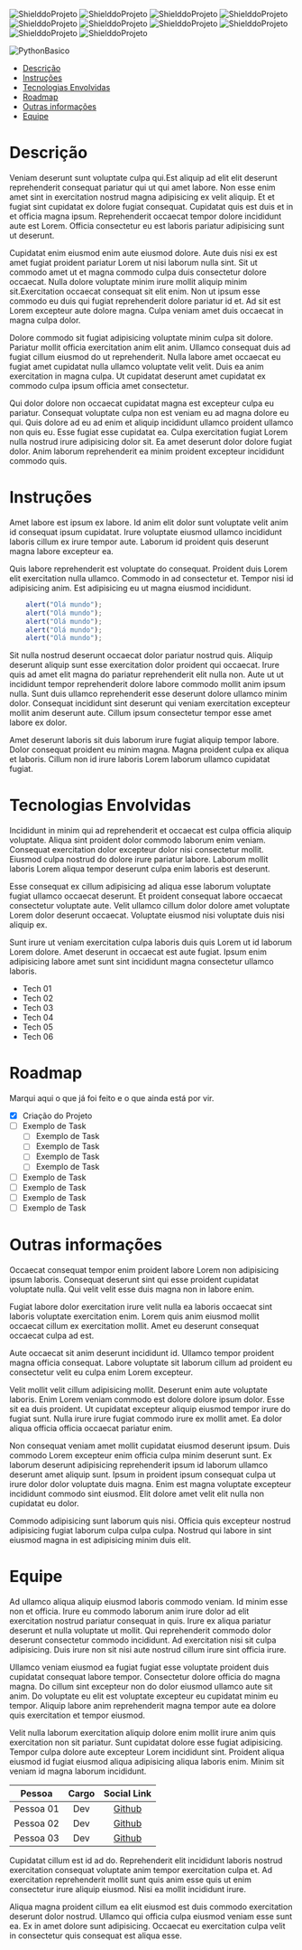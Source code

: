 <!-- PARA ESCOLHER AS CORES DAS LINGUAGENS USAR O SITE https://brandcolors.net/ -->
![ShielddoProjeto](https://img.shields.io/badge/Nome-Do_Projeto-b52e31.svg?style=for-the-badge)
![ShielddoProjeto](https://img.shields.io/badge/Versão-1.0.0-e9ebec.svg?style=for-the-badge)
![ShielddoProjeto](https://img.shields.io/badge/Linguagem-Escolhida-00c4cc.svg?style=for-the-badge)
![ShielddoProjeto](https://img.shields.io/github/repo-size/adrianoleitedasilva/template?style=for-the-badge)
![ShielddoProjeto](https://img.shields.io/tokei/lines/github/adrianoleitedasilva/template?style=for-the-badge)
![ShielddoProjeto](https://img.shields.io/github/directory-file-count/adrianoleitedasilva/template?style=for-the-badge)
![ShielddoProjeto](https://img.shields.io/github/stars/adrianoleitedasilva/template?style=for-the-badge) 
![ShielddoProjeto](https://img.shields.io/github/forks/adrianoleitedasilva/template?style=for-the-badge)
![ShielddoProjeto](https://img.shields.io/github/issues-pr/adrianoleitedasilva/template?style=for-the-badge)
![ShielddoProjeto](https://img.shields.io/github/last-commit/adrianoleitedasilva/template?style=for-the-badge)

<!-- Envie a imagem por meio de uma ISSUE e cole o link aqui nessa linha abaixo -->
![PythonBasico](https://github.com/adrianoleitedasilva/CursoPythonBasico/assets/6373438/38e06022-e328-4924-846b-e0875b07b332)

- [Descrição](#descrição)
- [Instruções](#instruções)
- [Tecnologias Envolvidas](#tecnologias-envolvidas)
- [Roadmap](#roadmap)
- [Outras informações](#outras-informações)
- [Equipe](#equipe)
  
# Descrição

Veniam deserunt sunt voluptate culpa qui.Est aliquip ad elit elit deserunt reprehenderit consequat pariatur qui ut qui amet labore. Non esse enim amet sint in exercitation nostrud magna adipisicing ex velit aliquip. Et et fugiat sint cupidatat ex dolore fugiat consequat. Cupidatat quis est duis et in et officia magna ipsum. Reprehenderit occaecat tempor dolore incididunt aute est Lorem. Officia consectetur eu est laboris pariatur adipisicing sunt ut deserunt.

Cupidatat enim eiusmod enim aute eiusmod dolore. Aute duis nisi ex est amet fugiat proident pariatur Lorem ut nisi laborum nulla sint. Sit ut commodo amet ut et magna commodo culpa duis consectetur dolore occaecat. Nulla dolore voluptate minim irure mollit aliquip minim sit.Exercitation occaecat consequat sit elit enim. Non ut ipsum esse commodo eu duis qui fugiat reprehenderit dolore pariatur id et. Ad sit est Lorem excepteur aute dolore magna. Culpa veniam amet duis occaecat in magna culpa dolor.

Dolore commodo sit fugiat adipisicing voluptate minim culpa sit dolore. Pariatur mollit officia exercitation anim elit anim. Ullamco consequat duis ad fugiat cillum eiusmod do ut reprehenderit. Nulla labore amet occaecat eu fugiat amet cupidatat nulla ullamco voluptate velit velit. Duis ea anim exercitation in magna culpa. Ut cupidatat deserunt amet cupidatat ex commodo culpa ipsum officia amet consectetur.

Qui dolor dolore non occaecat cupidatat magna est excepteur culpa eu pariatur. Consequat voluptate culpa non est veniam eu ad magna dolore eu qui. Quis dolore ad eu ad enim et aliquip incididunt ullamco proident ullamco non quis eu. Esse fugiat esse cupidatat ea. Culpa exercitation fugiat Lorem nulla nostrud irure adipisicing dolor sit. Ea amet deserunt dolor dolore fugiat dolor. Anim laborum reprehenderit ea minim proident excepteur incididunt commodo quis.

# Instruções

Amet labore est ipsum ex labore. Id anim elit dolor sunt voluptate velit anim id consequat ipsum cupidatat. Irure voluptate eiusmod ullamco incididunt laboris cillum ex irure tempor aute. Laborum id proident quis deserunt magna labore excepteur ea.

Quis labore reprehenderit est voluptate do consequat. Proident duis Lorem elit exercitation nulla ullamco. Commodo in ad consectetur et. Tempor nisi id adipisicing anim. Est adipisicing eu ut magna eiusmod incididunt.

```javascript
    alert("Olá mundo");
    alert("Olá mundo");
    alert("Olá mundo");
    alert("Olá mundo");
    alert("Olá mundo");
```

Sit nulla nostrud deserunt occaecat dolor pariatur nostrud quis. Aliquip deserunt aliquip sunt esse exercitation dolor proident qui occaecat. Irure quis ad amet elit magna do pariatur reprehenderit elit nulla non. Aute ut ut incididunt tempor reprehenderit dolore labore commodo mollit anim ipsum nulla. Sunt duis ullamco reprehenderit esse deserunt dolore ullamco minim dolor. Consequat incididunt sint deserunt qui veniam exercitation excepteur mollit anim deserunt aute. Cillum ipsum consectetur tempor esse amet labore ex dolor.

Amet deserunt laboris sit duis laborum irure fugiat aliquip tempor labore. Dolor consequat proident eu minim magna. Magna proident culpa ex aliqua et laboris. Cillum non id irure laboris Lorem laborum ullamco cupidatat fugiat.

# Tecnologias Envolvidas

Incididunt in minim qui ad reprehenderit et occaecat est culpa officia aliquip voluptate. Aliqua sint proident dolor commodo laborum enim veniam. Consequat exercitation dolor excepteur dolor nisi consectetur mollit. Eiusmod culpa nostrud do dolore irure pariatur labore. Laborum mollit laboris Lorem aliqua tempor deserunt culpa enim laboris est deserunt.

Esse consequat ex cillum adipisicing ad aliqua esse laborum voluptate fugiat ullamco occaecat deserunt. Et proident consequat labore occaecat consectetur voluptate aute. Velit ullamco cillum dolor dolore amet voluptate Lorem dolor deserunt occaecat. Voluptate eiusmod nisi voluptate duis nisi aliquip ex.

Sunt irure ut veniam exercitation culpa laboris duis quis Lorem ut id laborum Lorem dolore. Amet deserunt in occaecat est aute fugiat. Ipsum enim adipisicing labore amet sunt sint incididunt magna consectetur ullamco laboris.

- Tech 01
- Tech 02
- Tech 03
- Tech 04
- Tech 05
- Tech 06

# Roadmap

Marqui aqui o que já foi feito e o que ainda está por vir.

- [X] Criação do Projeto
- [ ] Exemplo de Task
  - [ ] Exemplo de Task
  - [ ] Exemplo de Task
  - [ ] Exemplo de Task
  - [ ] Exemplo de Task
- [ ] Exemplo de Task
- [ ] Exemplo de Task
- [ ] Exemplo de Task
- [ ] Exemplo de Task

# Outras informações

Occaecat consequat tempor enim proident labore Lorem non adipisicing ipsum laboris. Consequat deserunt sint qui esse proident cupidatat voluptate nulla. Qui velit velit esse duis magna non in labore enim.

Fugiat labore dolor exercitation irure velit nulla ea laboris occaecat sint laboris voluptate exercitation enim. Lorem quis anim eiusmod mollit occaecat cillum ex exercitation mollit. Amet eu deserunt consequat occaecat culpa ad est.

Aute occaecat sit anim deserunt incididunt id. Ullamco tempor proident magna officia consequat. Labore voluptate sit laborum cillum ad proident eu consectetur velit eu culpa enim Lorem excepteur.

Velit mollit velit cillum adipisicing mollit. Deserunt enim aute voluptate laboris. Enim Lorem veniam commodo est dolore dolore ipsum dolor. Esse sit ea duis proident. Ut cupidatat excepteur aliquip eiusmod tempor irure do fugiat sunt. Nulla irure irure fugiat commodo irure ex mollit amet. Ea dolor aliqua officia officia occaecat pariatur enim.

Non consequat veniam amet mollit cupidatat eiusmod deserunt ipsum. Duis commodo Lorem excepteur enim officia culpa minim deserunt sunt. Ex laborum deserunt adipisicing reprehenderit ipsum id laborum ullamco deserunt amet aliquip sunt. Ipsum in proident ipsum consequat culpa ut irure dolor dolor voluptate duis magna. Enim est magna voluptate excepteur incididunt commodo sint eiusmod. Elit dolore amet velit elit nulla non cupidatat eu dolor.

Commodo adipisicing sunt laborum quis nisi. Officia quis excepteur nostrud adipisicing fugiat laborum culpa culpa culpa. Nostrud qui labore in sint eiusmod magna in est adipisicing minim duis elit.
# Equipe

Ad ullamco aliqua aliquip eiusmod laboris commodo veniam. Id minim esse non et officia. Irure eu commodo laborum anim irure dolor ad elit exercitation nostrud pariatur consequat in quis. Irure ex aliqua pariatur deserunt et nulla voluptate ut mollit. Qui reprehenderit commodo dolor deserunt consectetur commodo incididunt. Ad exercitation nisi sit culpa adipisicing. Duis irure non sit nisi aute nostrud cillum irure sint officia irure.

Ullamco veniam eiusmod ea fugiat fugiat esse voluptate proident duis cupidatat consequat labore tempor. Consectetur dolore officia do magna magna. Do cillum sint excepteur non do dolor eiusmod ullamco aute sit anim. Do voluptate eu elit est voluptate excepteur eu cupidatat minim eu tempor. Aliquip labore anim reprehenderit magna tempor aute ea dolore quis exercitation et tempor eiusmod.

Velit nulla laborum exercitation aliquip dolore enim mollit irure anim quis exercitation non sit pariatur. Sunt cupidatat dolore esse fugiat adipisicing. Tempor culpa dolore aute excepteur Lorem incididunt sint. Proident aliqua eiusmod id fugiat eiusmod aliqua adipisicing aliqua laboris enim. Minim sit veniam id magna laborum incididunt.

Pessoa | Cargo | Social Link
:-----:|:-----:|:----------:
Pessoa 01 | Dev | [Github](http://www.github.com/seugithub)
Pessoa 02 | Dev | [Github](http://www.github.com/seugithub)
Pessoa 03 | Dev | [Github](http://www.github.com/seugithub)

Cupidatat cillum est id ad do. Reprehenderit elit incididunt laboris nostrud exercitation consequat voluptate anim tempor exercitation culpa et. Ad exercitation reprehenderit mollit sunt quis anim esse quis ut enim consectetur irure aliquip eiusmod. Nisi ea mollit incididunt irure.

Aliqua magna proident cillum ea elit eiusmod est duis commodo exercitation deserunt dolor nostrud. Ullamco qui officia culpa eiusmod veniam esse sunt ea. Ex in amet dolore sunt adipisicing. Occaecat eu exercitation culpa velit in consectetur quis consequat est aliqua esse.
